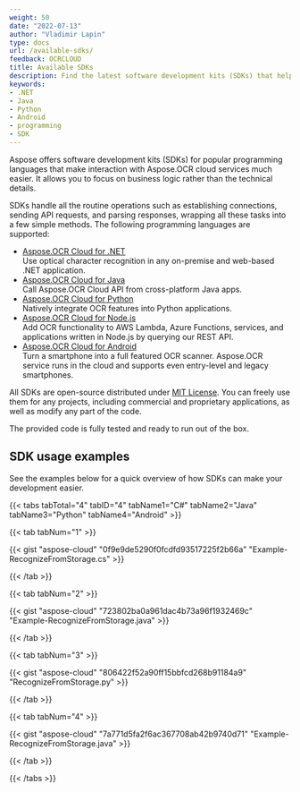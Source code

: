 ```yaml
---
weight: 50
date: "2022-07-13"
author: "Vladimir Lapin"
type: docs
url: /available-sdks/
feedback: OCRCLOUD
title: Available SDKs
description: Find the latest software development kits (SDKs) that help you easily integrate Aspose.OCR Cloud into your applications.
keywords:
- .NET
- Java
- Python
- Android
- programming
- SDK
---
```


Aspose offers software development kits (SDKs) for popular programming languages that make interaction with Aspose.OCR cloud services much easier. It allows you to focus on business logic rather than the technical details.

SDKs handle all the routine operations such as establishing connections, sending API requests, and parsing responses, wrapping all these tasks into a few simple methods. The following programming languages are supported:

- [Aspose.OCR Cloud for .NET](https://github.com/aspose-ocr-cloud/aspose-ocr-cloud-dotnet)  
  Use optical character recognition in any on-premise and web-based .NET application.
- [Aspose.OCR Cloud for Java](https://github.com/aspose-ocr-cloud/aspose-ocr-cloud-java)  
  Call Aspose.OCR Cloud API from cross-platform Java apps.
- [Aspose.OCR Cloud for Python](https://github.com/aspose-ocr-cloud/aspose-ocr-cloud-python)  
  Natively integrate OCR features into Python applications.
- [Aspose.OCR Cloud for Node.js](https://github.com/aspose-ocr-cloud/aspose-ocr-cloud-nodejs)  
  Add OCR functionality to AWS Lambda, Azure Functions, services, and applications written in Node.js by querying our REST API.
- [Aspose.OCR Cloud for Android](https://github.com/aspose-ocr-cloud/aspose-ocr-cloud-android)  
  Turn a smartphone into a full featured OCR scanner. Aspose.OCR service runs in the cloud and supports even entry-level and legacy smartphones.

All SDKs are open-source distributed under [MIT License](https://opensource.org/licenses/MIT). You can freely use them for any projects, including commercial and proprietary applications, as well as modify any part of the code.

The provided code is fully tested and ready to run out of the box.

## SDK usage examples

See the examples below for a quick overview of how SDKs can make your development easier.

{{< tabs tabTotal="4" tabID="4" tabName1="C#" tabName2="Java" tabName3="Python" tabName4="Android" >}}

{{< tab tabNum="1" >}}

{{< gist "aspose-cloud" "0f9e9de5290f0fcdfd93517225f2b66a" "Example-RecognizeFromStorage.cs" >}}

{{< /tab >}}

{{< tab tabNum="2" >}}

{{< gist "aspose-cloud" "723802ba0a961dac4b73a96f1932469c" "Example-RecognizeFromStorage.java" >}}

{{< /tab >}}

{{< tab tabNum="3" >}}

{{< gist "aspose-cloud" "806422f52a90ff15bbfcd268b91184a9" "RecognizeFromStorage.py" >}}

{{< /tab >}}

{{< tab tabNum="4" >}}

{{< gist "aspose-cloud" "7a771d5fa2f6ac367708ab42b9740d71" "Example-RecognizeFromStorage.java" >}}

{{< /tab >}}

{{< /tabs >}}

